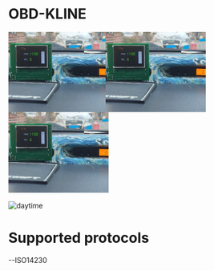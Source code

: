 # OBD-KLINE

<img src='https://github.com/Zi-x/OBD-KLINE/blob/main/picture/daytime.jpg' style='width:200px; float:left'></img>
<img src='https://github.com/Zi-x/OBD-KLINE/blob/main/picture/daytime.jpg' style='width:200px; float:left;margin-left:-6px'></img><br/>
<img src="https://github.com/Zi-x/OBD-KLINE/blob/main/picture/daytime.jpg" width="200"  alt="支付宝小程序"/>

![daytime]()
# Supported protocols
--ISO14230
